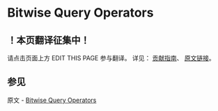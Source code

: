 # Bitwise Query Operators

## ！本页翻译征集中！

请点击页面上方 EDIT THIS PAGE 参与翻译。
详见：
[贡献指南]( https://github.com/JinMuInfo/MongoDB-Manual-zh/blob/master/CONTRIBUTING.md )、
[原文链接](  https://docs.mongodb.com/manual/reference/operator/query-bitwise/  )。

## 参见

原文 - [Bitwise Query Operators]( https://docs.mongodb.com/manual/reference/operator/query-bitwise/ )

